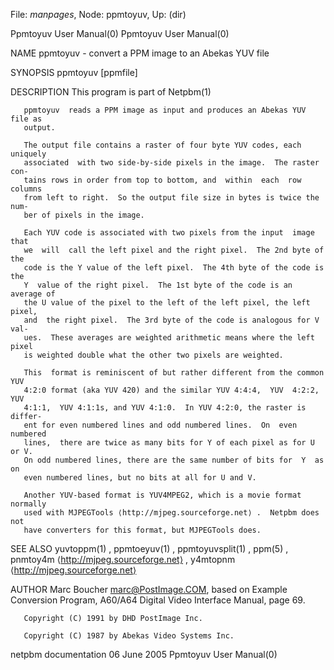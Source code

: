File: *manpages*,  Node: ppmtoyuv,  Up: (dir)

Ppmtoyuv User Manual(0)                                Ppmtoyuv User Manual(0)



NAME
       ppmtoyuv - convert a PPM image to an Abekas YUV file


SYNOPSIS
       ppmtoyuv [ppmfile]


DESCRIPTION
       This program is part of Netpbm(1)

       ppmtoyuv  reads a PPM image as input and produces an Abekas YUV file as
       output.

       The output file contains a raster of four byte YUV codes, each uniquely
       associated  with two side-by-side pixels in the image.  The raster con-
       tains rows in order from top to bottom, and  within  each  row  columns
       from left to right.  So the output file size in bytes is twice the num-
       ber of pixels in the image.

       Each YUV code is associated with two pixels from the input  image  that
       we  will  call the left pixel and the right pixel.  The 2nd byte of the
       code is the Y value of the left pixel.  The 4th byte of the code is the
       Y  value of the right pixel.  The 1st byte of the code is an average of
       the U value of the pixel to the left of the left pixel, the left pixel,
       and  the right pixel.  The 3rd byte of the code is analogous for V val-
       ues.  These averages are weighted arithmetic means where the left pixel
       is weighted double what the other two pixels are weighted.

       This  format is reminiscent of but rather different from the common YUV
       4:2:0 format (aka YUV 420) and the similar YUV 4:4:4,  YUV  4:2:2,  YUV
       4:1:1,  YUV 4:1:1s, and YUV 4:1:0.  In YUV 4:2:0, the raster is differ-
       ent for even numbered lines and odd numbered lines.  On  even  numbered
       lines,  there are twice as many bits for Y of each pixel as for U or V.
       On odd numbered lines, there are the same number of bits for  Y  as  on
       even numbered lines, but no bits at all for U and V.

       Another YUV-based format is YUV4MPEG2, which is a movie format normally
       used with MJPEGTools ⟨http://mjpeg.sourceforge.net⟩ .  Netpbm does  not
       have converters for this format, but MJPEGTools does.


SEE ALSO
       yuvtoppm(1)  ,  ppmtoeyuv(1)  ,  ppmtoyuvsplit(1)  ,  ppm(5) , pnmtoy4m
       ⟨http://mjpeg.sourceforge.net⟩                ,                y4mtopnm
       ⟨http://mjpeg.sourceforge.net⟩



AUTHOR
       Marc  Boucher  marc@PostImage.COM, based on Example Conversion Program,
       A60/A64 Digital Video Interface Manual, page 69.

       Copyright (C) 1991 by DHD PostImage Inc.

       Copyright (C) 1987 by Abekas Video Systems Inc.



netpbm documentation             06 June 2005          Ppmtoyuv User Manual(0)

